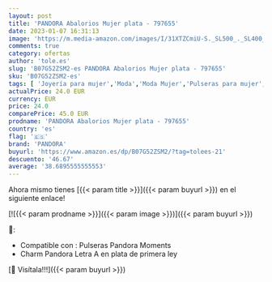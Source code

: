 ```yaml
---
layout: post
title: 'PANDORA Abalorios Mujer plata - 797655'
date: 2023-01-07 16:31:13
image: 'https://m.media-amazon.com/images/I/31XTZCmiU-S._SL500_._SL400_.jpg'
comments: true
category: ofertas
author: 'tole.es'
slug: 'B07G52ZSM2-es PANDORA Abalorios Mujer plata - 797655'
sku: 'B07G52ZSM2-es'
tags: [ 'Joyería para mujer','Moda','Moda Mujer','Pulseras para mujer','pandora','🇪🇸', ]
actualPrice: 24.0 EUR
currency: EUR
price: 24.0
comparePrice: 45.0 EUR
prodname: 'PANDORA Abalorios Mujer plata - 797655'
country: 'es'
flag: '🇪🇸'
brand: 'PANDORA'
buyurl: 'https://www.amazon.es/dp/B07G52ZSM2/?tag=tolees-21'
descuento: '46.67'
average: '38.6895555555553'
---
```


Ahora mismo tienes [{{< param title >}}]({{< param buyurl >}}) en el siguiente enlace!

[![{{< param prodname >}}]({{< param image >}})]({{< param buyurl >}})

🔎:

- Compatible con : Pulseras Pandora Moments
- Charm Pandora Letra A en plata de primera ley

[🛒 Visítala!!!]({{< param buyurl >}})
